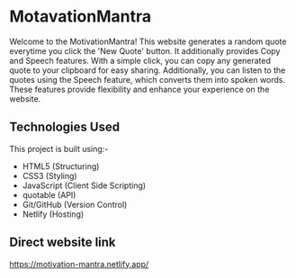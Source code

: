 # MotavationMantra
Welcome to the MotivationMantra! This website generates a random quote everytime you click the 'New Quote' button. It additionally provides Copy and Speech features. With a simple click, you can copy any generated quote to your clipboard for easy sharing. Additionally, you can listen to the quotes using the Speech feature, which converts them into spoken words. These features provide flexibility and enhance your experience on the website.

## Technologies Used
This project is built using:-  
 - HTML5 (Structuring)  
 - CSS3 (Styling)  
 - JavaScript (Client Side Scripting)  
 - quotable (API)  
 - Git/GitHub (Version Control)  
 - Netlify (Hosting)  
 
 ## Direct website link
  https://motivation-mantra.netlify.app/
